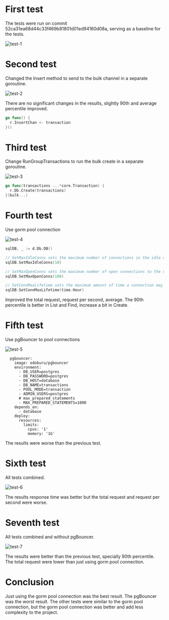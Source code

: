 # First test

The tests were run on commit 52ca31ea68d44c33f469b81801d01ed94160d08a, serving as a baseline for the tests.

![test-1](test-1.png)

# Second test

Changed the Insert method to send to the bulk channel in a separate goroutine.

![test-2](test-2.png)

There are no significant changes in the results, slightly 90th and average percentile improved.

```go
go func() {
  r.InsertChan <- transaction
}()
```

# Third test

Change RunGroupTransactions to run the bulk create in a separate goroutine.

![test-3](test-3.png)

```go
go func(transactions ...*core.Transaction) {
  r.Db.Create(transactions)
}(bulk...)
```

# Fourth test

Use gorm pool connection

![test-4](test-4.png)

```go
sqlDB, _ := d.Db.DB()

// SetMaxIdleConns sets the maximum number of connections in the idle connection pool.
sqlDB.SetMaxIdleConns(10)

// SetMaxOpenConns sets the maximum number of open connections to the database.
sqlDB.SetMaxOpenConns(100)

// SetConnMaxLifetime sets the maximum amount of time a connection may be reused.
sqlDB.SetConnMaxLifetime(time.Hour)
```

Improved the total request, request per second, average. The 90th percentile is better in List and Find, increase a bit in Create.

# Fifth test

Use pgBouncer to pool connections

![test-5](test-5.png)

```docker-compose
  pgbouncer:
    image: edoburu/pgbouncer
    environment:
      - DB_USER=postgres
      - DB_PASSWORD=postgres
      - DB_HOST=database
      - DB_NAME=transactions
      - POOL_MODE=transaction
      - ADMIN_USERS=postgres
      # max_prepared_statements
      - MAX_PREPARED_STATEMENTS=1000
    depends_on:
      - database
    deploy:
      resources:
        limits:
          cpus: '1'
          memory: '1G'
```

The results were worse than the previous test.

# Sixth test

All tests combined.

![test-6](test-6.png)

The results response time was better but the total request and request per second were worse.

# Seventh test

All tests combined and without pgBouncer.

![test-7](test-7.png)

The results were better than the previous test, specially 90th percentile. The total request were lower than just using gorm pool connection.

# Conclusion

Just using the gorm pool connection was the best result. The pgBouncer was the worst result. The other tests were similar to the gorm pool connection, but the gorm pool connection was better and add less complexity to the project.
